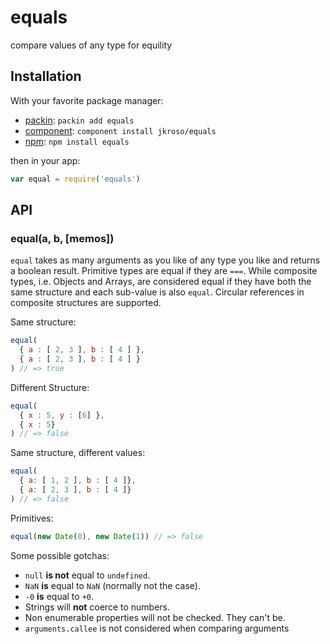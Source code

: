
# equals

  compare values of any type for equility

## Installation

With your favorite package manager:

- [packin](//github.com/jkroso/packin): `packin add equals`
- [component](//github.com/component/component#installing-packages): `component install jkroso/equals`
- [npm](//npmjs.org/doc/cli/npm-install.html): `npm install equals`

then in your app:

```js
var equal = require('equals')
```

## API

### equal(a, b, [memos])

`equal` takes as many arguments as you like of any type you like and returns a boolean result. Primitive types are equal if they are `===`. While composite types, i.e. Objects and Arrays, are considered equal if they have both the same structure and each sub-value is also `equal`. Circular references in composite structures are supported.

Same structure:
```js
equal(
  { a : [ 2, 3 ], b : [ 4 ] },
  { a : [ 2, 3 ], b : [ 4 ] }
) // => true
```

Different Structure:
```js
equal(
  { x : 5, y : [6] },
  { x : 5}
) // => false
```

Same structure, different values:

```js
equal(
  { a: [ 1, 2 ], b : [ 4 ]},
  { a: [ 2, 3 ], b : [ 4 ]}
) // => false
```

Primitives:

```js
equal(new Date(0), new Date(1)) // => false
```

Some possible gotchas:
- `null` __is not__ equal to `undefined`.
- `NaN` __is__ equal to `NaN` (normally not the case).
- `-0` __is__ equal to `+0`.
- Strings will __not__ coerce to numbers.
- Non enumerable properties will not be checked. They can't be.
- `arguments.callee` is not considered when comparing arguments
